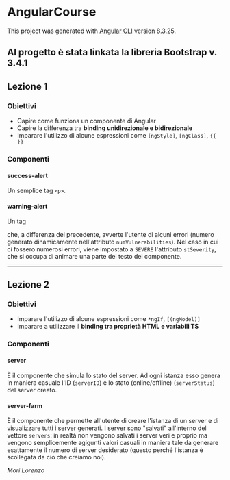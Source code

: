 # AngularCourse

This project was generated with [Angular CLI](https://github.com/angular/angular-cli) version 8.3.25.

Al progetto è stata linkata la libreria Bootstrap v. 3.4.1
---
## Lezione 1
### Obiettivi
- Capire come funziona un componente di Angular
- Capire la differenza tra **binding unidirezionale e bidirezionale**
- Imparare l'utilizzo di alcune espressioni come `[ngStyle]`, `[ngClass]`, `{{ }}`
### Componenti
#### success-alert
Un semplice tag `<p>`.
#### warning-alert
Un tag <p> che, a differenza del precedente, avverte l'utente di alcuni errori (numero generato dinamicamente nell'attributo `numVulnerabilities`). Nel caso in cui ci fossero numerosi errori, viene impostato a `SEVERE` l'attributo `stSeverity`, che si occupa di animare una parte del testo del componente.

---

## Lezione 2
### Obiettivi
- Imparare l'utilizzo di alcune espressioni come `*ngIf`, `[(ngModel)]`
- Imparare a utilizzare il **binding tra proprietà HTML e variabili TS**
### Componenti
#### server
È il componente che simula lo stato del server. Ad ogni istanza esso genera in maniera casuale l'ID (`serverID`) e lo stato (online/offline) (`serverStatus`) del server creato.
#### server-farm
È il componente che permette all'utente di creare l'istanza di un server e di visualizzare tutti i server generati. I server sono "salvati" all'interno del vettore `servers`: in realtà non vengono salvati i server veri e proprio ma vengono semplicemente agigunti valori casuali in maniera tale da generare esattamente il numero di server desiderato (questo perché l'istanza è scollegata da ciò che creiamo noi).

_Mori Lorenzo_